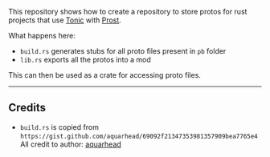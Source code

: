 This repository shows how to create a repository to store protos for rust projects that use [Tonic](https://github.com/hyperium/tonic) with [Prost](https://github.com/tokio-rs/prost).

What happens here:
- `build.rs` generates stubs for all proto files present in `pb` folder
- `lib.rs` exports all the protos into a mod

This can then be used as a crate for accessing proto files.
___

## Credits
- `build.rs` is copied from `https://gist.github.com/aquarhead/69092f21347353981357909bea7765e4`
All credit to author: [aquarhead](https://gist.github.com/aquarhead)
